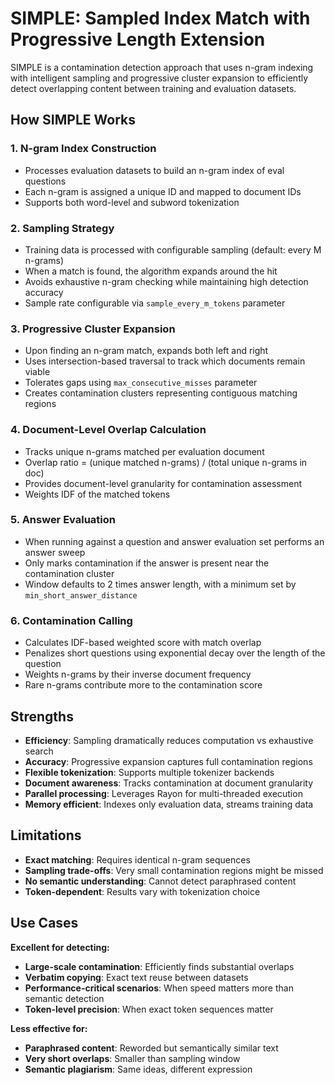# SIMPLE: Sampled Index Match with Progressive Length Extension

SIMPLE is a contamination detection approach that uses n-gram indexing with intelligent sampling and progressive cluster expansion to efficiently detect overlapping content between training and evaluation datasets.

## How SIMPLE Works

### 1. N-gram Index Construction
- Processes evaluation datasets to build an n-gram index of eval questions
- Each n-gram is assigned a unique ID and mapped to document IDs
- Supports both word-level and subword tokenization

### 2. Sampling Strategy
- Training data is processed with configurable sampling (default: every M n-grams)
- When a match is found, the algorithm expands around the hit
- Avoids exhaustive n-gram checking while maintaining high detection accuracy
- Sample rate configurable via `sample_every_m_tokens` parameter

### 3. Progressive Cluster Expansion
- Upon finding an n-gram match, expands both left and right
- Uses intersection-based traversal to track which documents remain viable
- Tolerates gaps using `max_consecutive_misses` parameter
- Creates contamination clusters representing contiguous matching regions

### 4. Document-Level Overlap Calculation
- Tracks unique n-grams matched per evaluation document
- Overlap ratio = (unique matched n-grams) / (total unique n-grams in doc)
- Provides document-level granularity for contamination assessment
- Weights IDF of the matched tokens

### 5. Answer Evaluation
- When running against a question and answer evaluation set performs an answer sweep
- Only marks contamination if the answer is present near the contamination cluster
- Window defaults to 2 times answer length, with a minimum set by `min_short_answer_distance`

### 6. Contamination Calling

- Calculates IDF-based weighted score with match overlap
- Penalizes short questions using exponential decay over the length of the question
- Weights n-grams by their inverse document frequency
- Rare n-grams contribute more to the contamination score

## Strengths

- **Efficiency**: Sampling dramatically reduces computation vs exhaustive search
- **Accuracy**: Progressive expansion captures full contamination regions
- **Flexible tokenization**: Supports multiple tokenizer backends
- **Document awareness**: Tracks contamination at document granularity
- **Parallel processing**: Leverages Rayon for multi-threaded execution
- **Memory efficient**: Indexes only evaluation data, streams training data

## Limitations

- **Exact matching**: Requires identical n-gram sequences
- **Sampling trade-offs**: Very small contamination regions might be missed
- **No semantic understanding**: Cannot detect paraphrased content
- **Token-dependent**: Results vary with tokenization choice

## Use Cases

**Excellent for detecting:**
- **Large-scale contamination**: Efficiently finds substantial overlaps
- **Verbatim copying**: Exact text reuse between datasets
- **Performance-critical scenarios**: When speed matters more than semantic detection
- **Token-level precision**: When exact token sequences matter

**Less effective for:**
- **Paraphrased content**: Reworded but semantically similar text
- **Very short overlaps**: Smaller than sampling window
- **Semantic plagiarism**: Same ideas, different expression
